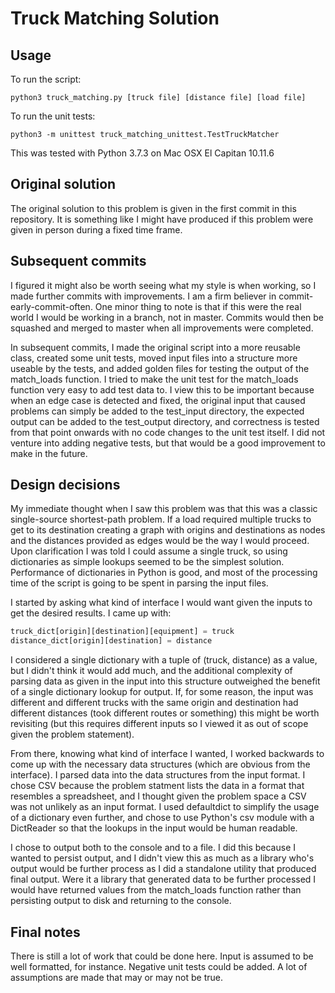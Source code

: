 # Truck Matching Solution

## Usage
To run the script:
```
python3 truck_matching.py [truck file] [distance file] [load file]
```

To run the unit tests:
```
python3 -m unittest truck_matching_unittest.TestTruckMatcher
```

This was tested with Python 3.7.3 on Mac OSX El Capitan 10.11.6

## Original solution
The original solution to this problem is given in the first commit in this repository.  It is something like I might have produced if this problem were given in person during a fixed time frame.

## Subsequent commits
I figured it might also be worth seeing what my style is when working, so I made further commits with improvements.  I am a firm believer in commit-early-commit-often.  One minor thing to note is that if this were the real world I would be working in a branch, not in master.  Commits would then be squashed and merged to master when all improvements were completed.

In subsequent commits, I made the original script into a more reusable class, created some unit tests, moved input files into a structure more useable by the tests, and added golden files for testing the output of the match_loads function.  I tried to make the unit test for the match\_loads function very easy to add test data to.  I view this to be important because when an edge case is detected and fixed, the original input that caused problems can simply be added to the test\_input directory, the expected output can be added to the test\_output directory, and correctness is tested from that point onwards with no code changes to the unit test itself.  I did not venture into adding negative tests, but that would be a good improvement to make in the future.

## Design decisions
My immediate thought when I saw this problem was that this was a classic single-source shortest-path problem.  If a load required multiple trucks to get to its destination creating a graph with origins and destinations as nodes and the distances provided as edges would be the way I would proceed.  Upon clarification I was told I could assume a single truck, so using dictionaries as simple lookups seemed to be the simplest solution.  Performance of dictionaries in Python is good, and most of the processing time of the script is going to be spent in parsing the input files.

I started by asking what kind of interface I would want given the inputs to get the desired results.  I came up with:

```python
truck_dict[origin][destination][equipment] = truck
distance_dict[origin][destination] = distance
```

I considered a single dictionary with a tuple of (truck, distance) as a value, but I didn't think it would add much, and the additional complexity of parsing data as given in the input into this structure outweighed the benefit of a single dictionary lookup for output.  If, for some reason, the input was different and different trucks with the same origin and destination had different distances (took different routes or something) this might be worth revisiting (but this requires different inputs so I viewed it as out of scope given the problem statement).

From there, knowing what kind of interface I wanted, I worked backwards to come up with the necessary data structures (which are obvious from the interface).  I parsed data into the data structures from the input format.  I chose CSV because the problem statment lists the data in a format that resembles a spreadsheet, and I thought given the problem space a CSV was not unlikely as an input format.  I used defaultdict to simplify the usage of a dictionary even further, and chose to use Python's csv module with a DictReader so that the lookups in the input would be human readable.

I chose to output both to the console and to a file.  I did this because I wanted to persist output, and I didn't view this as much as a library who's output would be further process as I did a standalone utility that produced final output.  Were it a library that generated data to be further processed I would have returned values from the match\_loads function rather than persisting output to disk and returning to the console.

## Final notes

There is still a lot of work that could be done here.  Input is assumed to be well formatted, for instance.  Negative unit tests could be added.  A lot of assumptions are made that may or may not be true.
